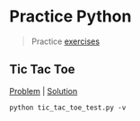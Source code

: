# Practice Python

> Practice [exercises](http://www.practicepython.org/)

## Tic Tac Toe
[Problem](http://www.practicepython.org/exercise/2016/08/03/28-tic-tac-toe-game.html) | [Solution](tic_tac_toe.py)

```shell
python tic_tac_toe_test.py -v
```
